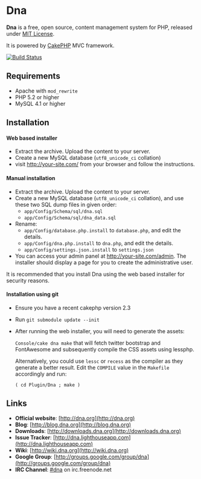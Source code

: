 # Dna

**Dna** is a free, open source, content management system for PHP, released under [MIT License](http://github.com/dna/dna/blob/master/LICENSE.txt).

It is powered by [CakePHP](http://cakephp.org) MVC framework.

[![Build Status](https://secure.travis-ci.org/dna/dna.png)](http://travis-ci.org/dna/dna)

## Requirements
  * Apache with `mod_rewrite`
  * PHP 5.2 or higher
  * MySQL 4.1 or higher

## Installation

#### Web based installer

  * Extract the archive. Upload the content to your server.
  * Create a new MySQL database (`utf8_unicode_ci` collation)
  * visit http://your-site.com/ from your browser and follow the instructions.

#### Manual installation

  * Extract the archive. Upload the content to your server.
  * Create a new MySQL database (`utf8_unicode_ci` collation), and use these two SQL dump files in given order:
    * `app/Config/Schema/sql/dna.sql`
    * `app/Config/Schema/sql/dna_data.sql`
  * Rename:
    * `app/Config/database.php.install` to `database.php`, and edit the details.
    * `app/Config/dna.php.install` to `dna.php`, and edit the details.
    * `app/Config/settings.json.install` to `settings.json`
  * You can access your admin panel at http://your-site.com/admin. The installer should
    display a page for you to create the administrative user.

It is recommended that you install Dna using the web based installer for security reasons.

#### Installation using git

  * Ensure you have a recent cakephp version 2.3
  * Run `git submodule update --init`
  * After running the web installer, you will need to generate the assets:

	`Console/cake dna make` that will fetch twitter bootstrap and FontAwesome
	and subsequently compile the CSS assets using lessphp.

	Alternatively, you could use `lessc` or `recess` as the compiler as they
	generate a better result.  Edit the `COMPILE` value in the `Makefile`
	accordingly and run:

	`( cd Plugin/Dna ; make )`

## Links

  * **Official website**: [http://dna.org](http://dna.org)
  * **Blog**: [http://blog.dna.org](http://blog.dna.org)
  * **Downloads**: [http://downloads.dna.org](http://downloads.dna.org)
  * **Issue Tracker**: [http://dna.lighthouseapp.com](http://dna.lighthouseapp.com)
  * **Wiki**: [http://wiki.dna.org](http://wiki.dna.org)
  * **Google Group**: [http://groups.google.com/group/dna](http://groups.google.com/group/dna)
  * **IRC Channel**: [#dna](irc://irc.freenode.net/dna) on irc.freenode.net